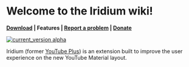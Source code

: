 # Welcome to the Iridium wiki!

**[Download](https://github.com/ParticleCore/Iridium/wiki/Download) | Features | [Report a problem](https://github.com/ParticleCore/Iridium/wiki/Report-a-problem) | [Donate](https://github.com/ParticleCore/Iridium/wiki/Donate)**

[![current_version alpha](https://img.shields.io/badge/current_version-alpha-blue.svg)](https://github.com/ParticleCore/Iridium/tree/alpha)

Iridium (former [YouTube Plus](https://github.com/ParticleCore/Particle)) is an extension built to improve the user experience on the new YouTube Material layout.